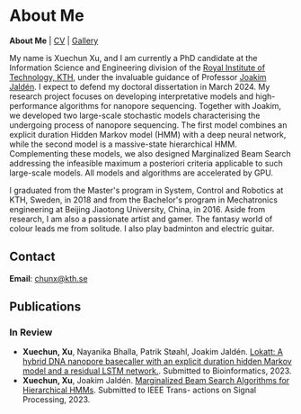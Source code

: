 # About Me

**About Me** | [CV](https://chunxxc.github.io/xuechunxu.github.io/CV.html) | [Gallery](https://chunxxc.github.io/xuechunxu.github.io/hobbies.html)

My name is Xuechun Xu, and I am currently a PhD candidate at the Information Science and Engineering division of the [Royal Institute of Technology, KTH](https://www.kth.se/en), under the invaluable guidance of Professor [Joakim Jaldén](https://www.kth.se/profile/jalden). I expect to defend my doctoral dissertation in March 2024. My research project focuses on developing interpretative models and high-performance algorithms for nanopore sequencing. Together with Joakim, we developed two large-scale stochastic models characterising the undergoing process of nanopore sequencing. The first model combines an explicit duration Hidden Markov model (HMM) with a deep neural network, while the second model is a massive-state hierarchical HMM. Complementing these models, we also designed Marginalized Beam Search addressing the infeasible maximum a posteriori criteria applicable to such large-scale models. All models and algorithms are accelerated by GPU.

I graduated from the Master's program in System, Control and Robotics at KTH, Sweden, in 2018 and from the Bachelor's program in Mechatronics engineering at Beijing Jiaotong University, China, in 2016. Aside from research, I am also a passionate artist and gamer. The fantasy world of colour leads me from solitude. I also play badminton and electric guitar. 

## Contact

**Email**: chunx@kth.se


## Publications

### In Review

- **Xuechun, Xu**, Nayanika Bhalla, Patrik Støahl, Joakim Jaldén. [Lokatt: A hybrid DNA nanopore basecaller with an explicit duration hidden Markov model and a residual LSTM network.](https://www.biorxiv.org/content/10.1101/2022.07.13.499873v1). Submitted to Bioinformatics, 2023.
- **Xuechun, Xu**, Joakim Jaldén. [Marginalized Beam Search Algorithms for Hierarchical HMMs](https://arxiv.org/abs/2305.11752). Submitted to IEEE Trans- actions on Signal Processing, 2023.


